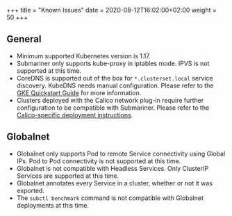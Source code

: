 +++
title = "Known Issues"
date = 2020-08-12T16:02:00+02:00
weight = 50
+++

## General

* Minimum supported Kubernetes version is 1.17.
* Submariner only supports kube-proxy in iptables mode. IPVS is not supported at this time.
* CoreDNS is supported out of the box for `*.clusterset.local` service discovery. KubeDNS needs manual configuration. Please refer to the
[GKE Quickstart Guide](../../getting_started/quickstart/managed_kubernetes/gke/#final-workaround-for-kubedns) for more information.
* Clusters deployed with the Calico network plug-in require further configuration to be compatible with Submariner. Please refer to the
[Calico-specific deployment instructions](../deployment/calico/).

## Globalnet

* Globalnet only supports Pod to remote Service connectivity using Global IPs. Pod to Pod connectivity is not supported at this time.
* Globalnet is not compatible with Headless Services. Only ClusterIP Services are supported at this time.
* Globalnet annotates every Service in a cluster, whether or not it was exported.
* The `subctl benchmark` command is not compatible with Globalnet deployments at this time.
